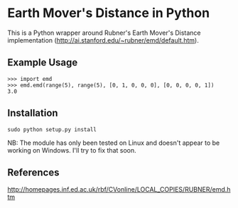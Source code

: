 Earth Mover's Distance in Python
================================

This is a Python wrapper around Rubner's Earth Mover's Distance implementation (http://ai.stanford.edu/~rubner/emd/default.htm).

Example Usage
-------------

    >>> import emd
    >>> emd.emd(range(5), range(5), [0, 1, 0, 0, 0], [0, 0, 0, 0, 1])
    3.0

Installation
------------

    sudo python setup.py install

NB: The module has only been tested on Linux and doesn't appear to be working on Windows. I'll try to fix that soon.

References
----------

http://homepages.inf.ed.ac.uk/rbf/CVonline/LOCAL_COPIES/RUBNER/emd.htm
